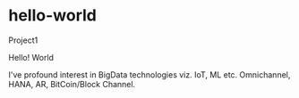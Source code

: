 # hello-world
Project1

Hello! World

I've profound interest in BigData technologies viz. IoT, ML etc. Omnichannel, HANA, AR, BitCoin/Block Channel.
